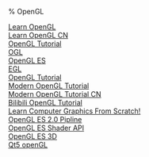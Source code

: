 % OpenGL

<link id="linkstyle" rel='stylesheet' href='css/markdown.css'/>

[Learn OpenGL](https://learnopengl.com/)  
[Learn OpenGL CN](https://learnopengl-cn.github.io/)  
[OpenGL Tutorial](http://www.opengl-tutorial.org/cn/)  
[OGL](https://wiki.jikexueyuan.com/project/modern-opengl-tutorial/tutorial1.html)  
[OpenGL ES](https://www.jianshu.com/p/99daa25b4573)  
[EGL](https://www.cnblogs.com/yongdaimi/p/11244950.html)  
[OpenGL Tutorial](http://www.opengl-tutorial.org/cn/)  
[Modern OpenGL Tutorial](http://ogldev.atspace.co.uk/index.html)  
[Modern OpenGL Tutorial CN](https://wiki.jikexueyuan.com/project/modern-opengl-tutorial/tutorial1.html)  
[Bilibili OpenGL Tutorial](https://www.bilibili.com/video/av28667650?p=1)  
[Learn Computer Graphics From Scratch!](https://www.scratchapixel.com/)  
[OpenGL ES 2.0 Pipline](https://aillieo.cn/post/2016-11-04-opengl-es-pipeline/)  
[OpenGL ES Shader API](https://aillieo.cn/post/2016-11-14-opengl-es-shaders-programs-api/)  
[OpenGL ES 3D](https://aillieo.cn/post/2018-01-26-opengl-es-mvp-matrix-and-cameras/)  
[Qt5 openGL](https://www.trentreed.net/blog/qt5-opengl-part-0-creating-a-window/)  
